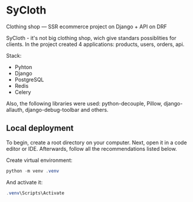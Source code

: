 # SyCloth
Clothing shop — SSR ecommerce project on Django + API on DRF

SyCloth - it's not big clothing shop, wich give standars possiblities for clients.
In the project created 4 applications: products, users, orders, api.

Stack:
 - Pyhton
 - Django
 - PostgreSQL
 - Redis
 - Celery

Also, the following libraries were used: python-decouple, Pillow, django-allauth, django-debug-toolbar and others.

## Local deployment
To begin, create a root directory on your computer. Next, open it in a code editor or IDE.
Afterwards, follow all the recommendations listed below.

Create virtual environment: <br>
```powershell
python -m venv .venv
```

And activate it:

```powershell
.venv\Scripts\Activate
``` 
